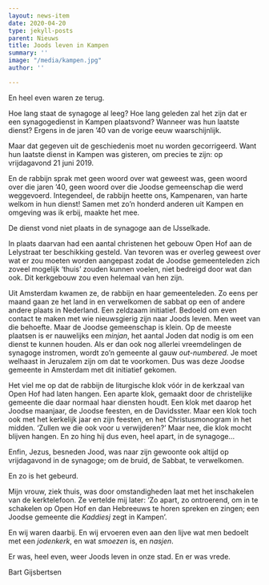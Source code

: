 ```yaml
---
layout: news-item
date: 2020-04-20
type: jekyll-posts
parent: Nieuws
title: Joods leven in Kampen
summary: ''
image: "/media/kampen.jpg"
author: ''

---
```

En heel even waren ze terug.

Hoe lang staat de synagoge al leeg? Hoe lang geleden zal het zijn dat er een synagogedienst in Kampen plaatsvond? Wanneer was hun laatste dienst? Ergens in de jaren ’40 van de vorige eeuw waarschijnlijk.

Maar dat gegeven uit de geschiedenis moet nu worden gecorrigeerd. Want hun laatste dienst in Kampen was gisteren, om precies te zijn: op vrijdagavond 21 juni 2019.

En de rabbijn sprak met geen woord over wat geweest was, geen woord over die jaren ’40, geen woord over die Joodse gemeenschap die werd weggevoerd. Integendeel, de rabbijn heette ons, Kampenaren, van harte welkom in hun dienst! Samen met zo’n honderd anderen uit Kampen en omgeving was ik erbij, maakte het mee.

De dienst vond niet plaats in de synagoge aan de IJsselkade.

In plaats daarvan had een aantal christenen het gebouw Open Hof aan de Lelystraat ter beschikking gesteld. Van tevoren was er overleg geweest over wat er zou moeten worden aangepast zodat de Joodse gemeenteleden zich zoveel mogelijk ‘thuis’ zouden kunnen voelen, niet bedreigd door wat dan ook. Dit kerkgebouw zou even helemaal van hen zijn.

Uit Amsterdam kwamen ze, de rabbijn en haar gemeenteleden. Zo eens per maand gaan ze het land in en verwelkomen de sabbat op een of andere andere plaats in Nederland. Een zeldzaam initiatief. Bedoeld om even contact te maken met wie nieuwsgierig zijn naar Joods leven. Men weet van die behoefte. Maar de Joodse gemeenschap is klein. Op de meeste plaatsen is er nauwelijks een _minjan_, het aantal Joden dat nodig is om een dienst te kunnen houden. Als er dan ook nog allerlei vreemdelingen de synagoge instromen, wordt zo’n gemeente al gauw _out-numbered._ Je moet welhaast in Jeruzalem zijn om dat te voorkomen. Dus was deze Joodse gemeente in Amsterdam met dit initiatief gekomen.

Het viel me op dat de rabbijn de liturgische klok vóór in de kerkzaal van Open Hof had laten hangen. Een aparte klok, gemaakt door de christelijke gemeente die daar normaal haar diensten houdt. Een klok met daarop het Joodse maanjaar, de Joodse feesten, en de Davidsster. Maar een klok toch ook met het kerkelijk jaar en zijn feesten, en het Christusmonogram in het midden. ‘Zullen we die ook voor u verwijderen?’ Maar nee, die klok mocht blijven hangen. En zo hing hij dus even, heel apart, in de synagoge…

Enfin, Jezus, besneden Jood, was naar zijn gewoonte ook altijd op vrijdagavond in de synagoge; om de bruid, de Sabbat, te verwelkomen.

En zo is het gebeurd.

Mijn vrouw, ziek thuis, was door omstandigheden laat met het inschakelen van de kerktelefoon. Ze vertelde mij later: ‘Zo apart, zo ontroerend, om in te schakelen op Open Hof en dan Hebreeuws te horen spreken en zingen; een Joodse gemeente die _Kaddiesj_ zegt in Kampen’.

En wij waren daarbij. En wij ervoeren even aan den lijve wat men bedoelt met een _jodenkerk_, en wat _smoezen_ is, en _nasjen_.

Er was, heel even, weer Joods leven in onze stad. En er was vrede.

Bart Gijsbertsen